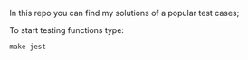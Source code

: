 In this repo you can find my solutions of a popular test cases;

To start testing functions type:

```
make jest
```

